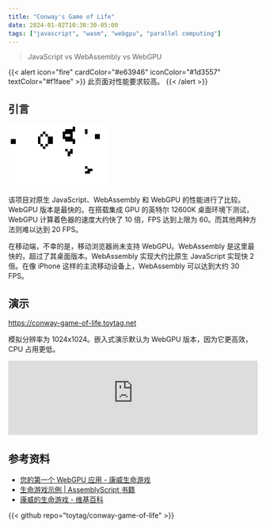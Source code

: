 ```yaml
---
title: "Conway's Game of Life"
date: 2024-01-02T10:30:30-05:00
tags: ["javascript", "wasm", "webgpu", "parallel computing"]
---
```


> JavaScript vs WebAssembly vs WebGPU

{{< alert icon="fire" cardColor="#e63946" iconColor="#1d3557" textColor="#f1faee" >}}
此页面对性能要求较高。
{{< /alert >}}

## 引言

![](featured.gif "由[Gosper](https://en.wikipedia.org/wiki/Bill_Gosper)设计的[滑翔机枪](https://en.wikipedia.org/wiki/Gun_(cellular_automaton))，和其制造的[滑翔机](https://en.wikipedia.org/wiki/Glider_(Conway%27s_Life))。 <br> 来源：[维基百科](https://en.wikipedia.org/wiki/Conway%27s_Game_of_Life)")

该项目对原生 JavaScript、WebAssembly 和 WebGPU 的性能进行了比较。WebGPU 版本是最快的。在搭载集成 GPU 的英特尔 12600K 桌面环境下测试，WebGPU 计算着色器的速度大约快了 10 倍，FPS 达到上限为 60。而其他两种方法则难以达到 20 FPS。

在移动端，不幸的是，移动浏览器尚未支持 WebGPU。WebAssembly 是这里最快的，超过了其桌面版本。WebAssembly 实现大约比原生 JavaScript 实现快 2 倍。在像 iPhone 这样的主流移动设备上，WebAssembly 可以达到大约 30 FPS。

## 演示

https://conway-game-of-life.toytag.net

模拟分辨率为 1024x1024。嵌入式演示默认为 WebGPU 版本，因为它更高效，CPU 占用更低。

<embed type="text/html" src="https://conway-game-of-life.toytag.net/webgpu" class="rounded-md aspect-[4/5]" width="100%" />

## 参考资料
- [您的第一个 WebGPU 应用 - 康威生命游戏](https://codelabs.developers.google.com/your-first-webgpu-app)
- [生命游戏示例 | AssemblyScript 书籍](https://www.assemblyscript.org/examples/game-of-life)
- [康威的生命游戏 - 维基百科](https://en.wikipedia.org/wiki/Conway%27s_Game_of_Life)


{{< github repo="toytag/conway-game-of-life" >}}
